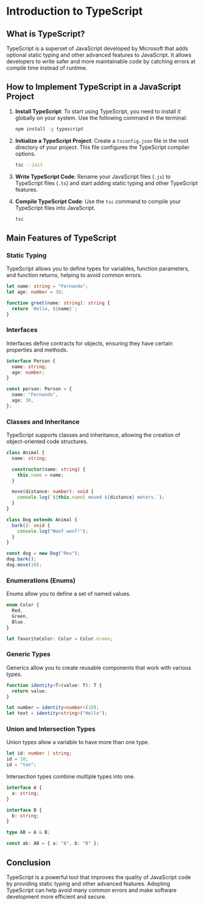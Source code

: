 # Introduction to TypeScript

## What is TypeScript?

TypeScript is a superset of JavaScript developed by Microsoft that adds optional static typing and other advanced features to JavaScript. It allows developers to write safer and more maintainable code by catching errors at compile time instead of runtime.

## How to Implement TypeScript in a JavaScript Project

1. **Install TypeScript**:
   To start using TypeScript, you need to install it globally on your system. Use the following command in the terminal:

   ```sh
   npm install -g typescript
   ```

2. **Initialize a TypeScript Project**:
   Create a `tsconfig.json` file in the root directory of your project. This file configures the TypeScript compiler options.

   ```sh
   tsc --init
   ```

3. **Write TypeScript Code**:
   Rename your JavaScript files (`.js`) to TypeScript files (`.ts`) and start adding static typing and other TypeScript features.

4. **Compile TypeScript Code**:
   Use the `tsc` command to compile your TypeScript files into JavaScript.
   ```sh
   tsc
   ```

## Main Features of TypeScript

### Static Typing

TypeScript allows you to define types for variables, function parameters, and function returns, helping to avoid common errors.

```typescript
let name: string = "Fernando";
let age: number = 30;

function greet(name: string): string {
  return `Hello, ${name}`;
}
```

### Interfaces

Interfaces define contracts for objects, ensuring they have certain properties and methods.

```typescript
interface Person {
  name: string;
  age: number;
}

const person: Person = {
  name: "Fernando",
  age: 30,
};
```

### Classes and Inheritance

TypeScript supports classes and inheritance, allowing the creation of object-oriented code structures.

```typescript
class Animal {
  name: string;

  constructor(name: string) {
    this.name = name;
  }

  move(distance: number): void {
    console.log(`${this.name} moved ${distance} meters.`);
  }
}

class Dog extends Animal {
  bark(): void {
    console.log("Woof woof!");
  }
}

const dog = new Dog("Rex");
dog.bark();
dog.move(10);
```

### Enumerations (Enums)

Enums allow you to define a set of named values.

```typescript
enum Color {
  Red,
  Green,
  Blue,
}

let favoriteColor: Color = Color.Green;
```

### Generic Types

Generics allow you to create reusable components that work with various types.

```typescript
function identity<T>(value: T): T {
  return value;
}

let number = identity<number>(10);
let text = identity<string>("Hello");
```

### Union and Intersection Types

Union types allow a variable to have more than one type.

```typescript
let id: number | string;
id = 10;
id = "ten";
```

Intersection types combine multiple types into one.

```typescript
interface A {
  a: string;
}

interface B {
  b: string;
}

type AB = A & B;

const ab: AB = { a: "A", b: "B" };
```

## Conclusion

TypeScript is a powerful tool that improves the quality of JavaScript code by providing static typing and other advanced features. Adopting TypeScript can help avoid many common errors and make software development more efficient and secure.
